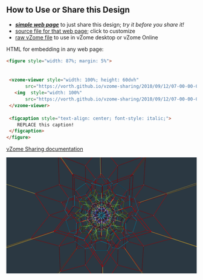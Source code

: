 
## How to Use or Share this Design

 - [***simple web page***](<https://vorth.github.io/vzome-sharing/2010/09/12/07-00-00-000Z-120cell_1+1tau/>) to just share this design; *try it before you share it!*
 - [source file for that web page](<https://github.com/vorth/vzome-sharing/edit/main/2010/09/12/07-00-00-000Z-120cell_1+1tau/index.md>); click to customize
 - [raw vZome file](<https://raw.githubusercontent.com/vorth/vzome-sharing/main/2010/09/12/07-00-00-000Z-120cell_1+1tau/120cell_1+1tau.vZome>) to use in vZome desktop or vZome Online
 
 HTML for embedding in any web page:
 ```html
<figure style="width: 87%; margin: 5%">
  
  
  <vzome-viewer style="width: 100%; height: 60dvh" 
        src="https://vorth.github.io/vzome-sharing/2010/09/12/07-00-00-000Z-120cell_1+1tau/120cell_1+1tau.vZome" >
    <img  style="width: 100%"
        src="https://vorth.github.io/vzome-sharing/2010/09/12/07-00-00-000Z-120cell_1+1tau/120cell_1+1tau.png" >
  </vzome-viewer>

  <figcaption style="text-align: center; font-style: italic;">
     REPLACE this caption!
  </figcaption>
</figure>

 ```

[vZome Sharing documentation](https://vzome.github.io/vzome/sharing.html#how-it-works)

![Image](<120cell_1+1tau.png>)

